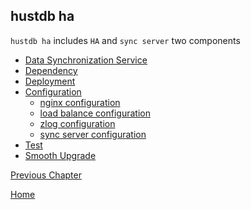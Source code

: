 hustdb ha
--

`hustdb ha` includes `HA` and `sync server` two components

* [Data Synchronization Service](ha/sync.md)
* [Dependency](ha/dep.md)
* [Deployment](ha/deploy.md)
* [Configuration](ha/conf.md)
	* [nginx configuration](ha/nginx.md)
	* [load balance configuration](ha/table.md)
	* [zlog configuration](ha/zlog.md)
	* [sync server configuration](ha/sync_conf.md)
* [Test](ha/test.md)
* [Smooth Upgrade](ha/upgrade.md)

[Previous Chapter](index.md)

[Home](../index.md)